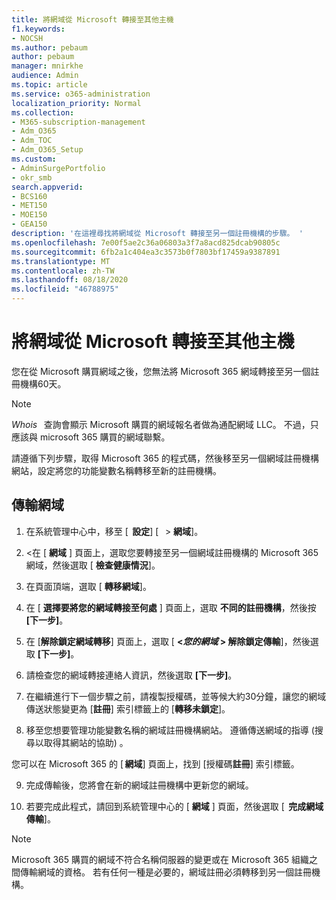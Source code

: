 ```yaml
---
title: 將網域從 Microsoft 轉接至其他主機
f1.keywords:
- NOCSH
ms.author: pebaum
author: pebaum
manager: mnirkhe
audience: Admin
ms.topic: article
ms.service: o365-administration
localization_priority: Normal
ms.collection:
- M365-subscription-management
- Adm_O365
- Adm_TOC
- Adm_O365_Setup
ms.custom:
- AdminSurgePortfolio
- okr_smb
search.appverid:
- BCS160
- MET150
- MOE150
- GEA150
description: '在這裡尋找將網域從 Microsoft 轉接至另一個註冊機構的步驟。 '
ms.openlocfilehash: 7e00f5ae2c36a06803a3f7a8acd825dcab90805c
ms.sourcegitcommit: 6fb2a1c404ea3c3573b0f7803bf17459a9387891
ms.translationtype: MT
ms.contentlocale: zh-TW
ms.lasthandoff: 08/18/2020
ms.locfileid: "46788975"
---
```

# <a name="transfer-a-domain-from-microsoft-to-another-host"></a>將網域從 Microsoft 轉接至其他主機

您在從 Microsoft 購買網域之後，您無法將 Microsoft 365 網域轉接至另一個註冊機構60天。

> [!NOTE]
> _Whois_   查詢會顯示 Microsoft 購買的網域報名者做為通配網域 LLC。 不過，只應該與 microsoft 365 購買的網域聯繫。

請遵循下列步驟，取得 Microsoft 365 的程式碼，然後移至另一個網域註冊機構網站，設定將您的功能變數名稱轉移至新的註冊機構。

## <a name="transfer-a-domain"></a>傳輸網域

1. 在系統管理中心中，移至 [  **設定**] [   >  **網域**]。

2. <在 [ **網域** ] 頁面上，選取您要轉接至另一個網域註冊機構的 Microsoft 365 網域，然後選取 [ **檢查健康情況**]。

3. 在頁面頂端，選取 [ **轉移網域**]。

4. 在 [ **選擇要將您的網域轉接至何處** ] 頁面上，選取 **不同的註冊機構**，然後按 **[下一步]**。

5. 在 [**解除鎖定網域轉移**] 頁面上，選取 [ **<_您的網域_ > 解除鎖定傳輸**]，然後選取 **[下一步]**。

6. 請檢查您的網域轉接連絡人資訊，然後選取 **[下一步]**。

7. 在繼續進行下一個步驟之前，請複製授權碼，並等候大約30分鐘，讓您的網域傳送狀態變更為 [**註冊**] 索引標籤上的 [**轉移未鎖定**]。

8. 移至您想要管理功能變數名稱的網域註冊機構網站。 遵循傳送網域的指導 (搜尋以取得其網站的協助) 。

您可以在 Microsoft 365 的 [ **網域**] 頁面上，找到 [授權碼**註冊**] 索引標籤。

9. 完成傳輸後，您將會在新的網域註冊機構中更新您的網域。

10. 若要完成此程式，請回到系統管理中心的 [ **網域** ] 頁面，然後選取 [  **完成網域傳輸**]。

> [!NOTE]
> Microsoft 365 購買的網域不符合名稱伺服器的變更或在 Microsoft 365 組織之間傳輸網域的資格。 若有任何一種是必要的，網域註冊必須轉移到另一個註冊機構。
